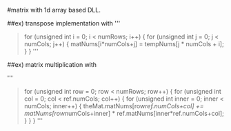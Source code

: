 
#matrix with 1d array based DLL.



##ex) transpose implementation with
'''
>  for (unsigned int i = 0; i < numRows; i++)
>  {
>  	for (unsigned int j = 0; j < numCols; j++)
>  	{
>  		matNums[i*numCols+j] = tempNums[j * numCols + i];
>  	}
>  }
'''


##ex) matrix multiplication with

'''
>  for (unsigned int row = 0; row < numRows; row++) {
>  		for (unsigned int col = 0; col < ref.numCols; col++) {
>  			for (unsigned int inner = 0; inner < numCols; inner++) {
>  				theMat.matNums[row*ref.numCols+col] += matNums[row*numCols+inner] * ref.matNums[inner*ref.numCols+col];
>  			}
>  		}
>  }
'''  
